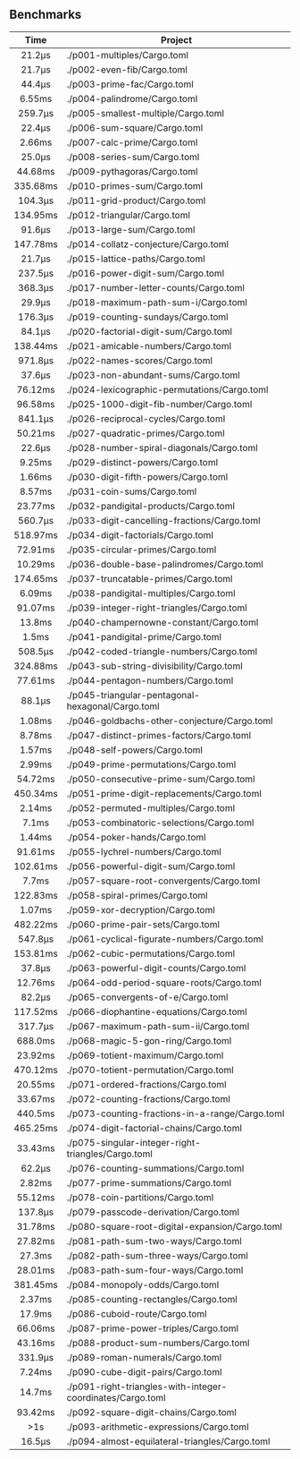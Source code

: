 ## Benchmarks
| Time | Project |
| :---: | --- |
|  21.2µs|./p001-multiples/Cargo.toml|
|  21.7µs|./p002-even-fib/Cargo.toml|
|  44.4µs|./p003-prime-fac/Cargo.toml|
|  6.55ms|./p004-palindrome/Cargo.toml|
| 259.7µs|./p005-smallest-multiple/Cargo.toml|
|  22.4µs|./p006-sum-square/Cargo.toml|
|  2.66ms|./p007-calc-prime/Cargo.toml|
|  25.0µs|./p008-series-sum/Cargo.toml|
| 44.68ms|./p009-pythagoras/Cargo.toml|
|335.68ms|./p010-primes-sum/Cargo.toml|
| 104.3µs|./p011-grid-product/Cargo.toml|
|134.95ms|./p012-triangular/Cargo.toml|
|  91.6µs|./p013-large-sum/Cargo.toml|
|147.78ms|./p014-collatz-conjecture/Cargo.toml|
|  21.7µs|./p015-lattice-paths/Cargo.toml|
| 237.5µs|./p016-power-digit-sum/Cargo.toml|
| 368.3µs|./p017-number-letter-counts/Cargo.toml|
|  29.9µs|./p018-maximum-path-sum-i/Cargo.toml|
| 176.3µs|./p019-counting-sundays/Cargo.toml|
|  84.1µs|./p020-factorial-digit-sum/Cargo.toml|
|138.44ms|./p021-amicable-numbers/Cargo.toml|
| 971.8µs|./p022-names-scores/Cargo.toml|
|  37.6µs|./p023-non-abundant-sums/Cargo.toml|
| 76.12ms|./p024-lexicographic-permutations/Cargo.toml|
| 96.58ms|./p025-1000-digit-fib-number/Cargo.toml|
| 841.1µs|./p026-reciprocal-cycles/Cargo.toml|
| 50.21ms|./p027-quadratic-primes/Cargo.toml|
|  22.6µs|./p028-number-spiral-diagonals/Cargo.toml|
|  9.25ms|./p029-distinct-powers/Cargo.toml|
|  1.66ms|./p030-digit-fifth-powers/Cargo.toml|
|  8.57ms|./p031-coin-sums/Cargo.toml|
| 23.77ms|./p032-pandigital-products/Cargo.toml|
| 560.7µs|./p033-digit-cancelling-fractions/Cargo.toml|
|518.97ms|./p034-digit-factorials/Cargo.toml|
| 72.91ms|./p035-circular-primes/Cargo.toml|
| 10.29ms|./p036-double-base-palindromes/Cargo.toml|
|174.65ms|./p037-truncatable-primes/Cargo.toml|
|  6.09ms|./p038-pandigital-multiples/Cargo.toml|
| 91.07ms|./p039-integer-right-triangles/Cargo.toml|
|  13.8ms|./p040-champernowne-constant/Cargo.toml|
|   1.5ms|./p041-pandigital-prime/Cargo.toml|
| 508.5µs|./p042-coded-triangle-numbers/Cargo.toml|
|324.88ms|./p043-sub-string-divisibility/Cargo.toml|
| 77.61ms|./p044-pentagon-numbers/Cargo.toml|
|  88.1µs|./p045-triangular-pentagonal-hexagonal/Cargo.toml|
|  1.08ms|./p046-goldbachs-other-conjecture/Cargo.toml|
|  8.78ms|./p047-distinct-primes-factors/Cargo.toml|
|  1.57ms|./p048-self-powers/Cargo.toml|
|  2.99ms|./p049-prime-permutations/Cargo.toml|
| 54.72ms|./p050-consecutive-prime-sum/Cargo.toml|
|450.34ms|./p051-prime-digit-replacements/Cargo.toml|
|  2.14ms|./p052-permuted-multiples/Cargo.toml|
|   7.1ms|./p053-combinatoric-selections/Cargo.toml|
|  1.44ms|./p054-poker-hands/Cargo.toml|
| 91.61ms|./p055-lychrel-numbers/Cargo.toml|
|102.61ms|./p056-powerful-digit-sum/Cargo.toml|
|   7.7ms|./p057-square-root-convergents/Cargo.toml|
|122.83ms|./p058-spiral-primes/Cargo.toml|
|  1.07ms|./p059-xor-decryption/Cargo.toml|
|482.22ms|./p060-prime-pair-sets/Cargo.toml|
| 547.8µs|./p061-cyclical-figurate-numbers/Cargo.toml|
|153.81ms|./p062-cubic-permutations/Cargo.toml|
|  37.8µs|./p063-powerful-digit-counts/Cargo.toml|
| 12.76ms|./p064-odd-period-square-roots/Cargo.toml|
|  82.2µs|./p065-convergents-of-e/Cargo.toml|
|117.52ms|./p066-diophantine-equations/Cargo.toml|
| 317.7µs|./p067-maximum-path-sum-ii/Cargo.toml|
| 688.0ms|./p068-magic-5-gon-ring/Cargo.toml|
| 23.92ms|./p069-totient-maximum/Cargo.toml|
|470.12ms|./p070-totient-permutation/Cargo.toml|
| 20.55ms|./p071-ordered-fractions/Cargo.toml|
| 33.67ms|./p072-counting-fractions/Cargo.toml|
| 440.5ms|./p073-counting-fractions-in-a-range/Cargo.toml|
|465.25ms|./p074-digit-factorial-chains/Cargo.toml|
| 33.43ms|./p075-singular-integer-right-triangles/Cargo.toml|
|  62.2µs|./p076-counting-summations/Cargo.toml|
|  2.82ms|./p077-prime-summations/Cargo.toml|
| 55.12ms|./p078-coin-partitions/Cargo.toml|
| 137.8µs|./p079-passcode-derivation/Cargo.toml|
| 31.78ms|./p080-square-root-digital-expansion/Cargo.toml|
| 27.82ms|./p081-path-sum-two-ways/Cargo.toml|
|  27.3ms|./p082-path-sum-three-ways/Cargo.toml|
| 28.01ms|./p083-path-sum-four-ways/Cargo.toml|
|381.45ms|./p084-monopoly-odds/Cargo.toml|
|  2.37ms|./p085-counting-rectangles/Cargo.toml|
|  17.9ms|./p086-cuboid-route/Cargo.toml|
| 66.06ms|./p087-prime-power-triples/Cargo.toml|
| 43.16ms|./p088-product-sum-numbers/Cargo.toml|
| 331.9µs|./p089-roman-numerals/Cargo.toml|
|  7.24ms|./p090-cube-digit-pairs/Cargo.toml|
|  14.7ms|./p091-right-triangles-with-integer-coordinates/Cargo.toml|
| 93.42ms|./p092-square-digit-chains/Cargo.toml|
|     >1s|./p093-arithmetic-expressions/Cargo.toml|
|  16.5µs|./p094-almost-equilateral-triangles/Cargo.toml|

